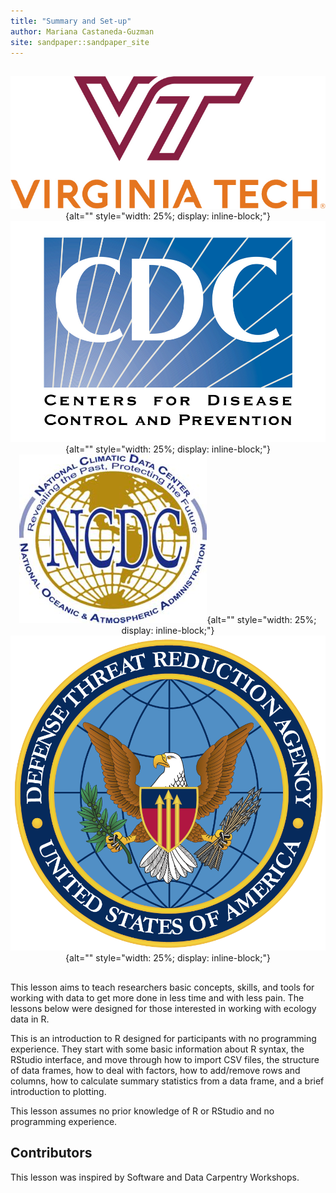```yaml
---
title: "Summary and Set-up"
author: Mariana Castaneda-Guzman
site: sandpaper::sandpaper_site
---
```


<p></p>

<div style="text-align: center; margin-top: 30px; margin-bottom: 30px;">

![](episodes/fig/Vertical_VT_Full_Color_RGB.jpg){alt="" style="width: 25%; display: inline-block;"}
![](episodes/fig/CDC_logo.jpg){alt="" style="width: 25%; display: inline-block;"}
![](episodes/fig/NCDC_logo.png){alt="" style="width: 25%; display: inline-block;"}
![](episodes/fig/DTRA_logo.png){alt="" style="width: 25%; display: inline-block;"}

</div>

<p></p>

This lesson aims to teach researchers basic concepts, skills,
and tools for working with data to get more done in less time 
and with less pain. The lessons below were designed for those interested
in working with ecology data in R.

This is an introduction to R designed for participants with no programming
experience. They start with some basic information about R syntax, the RStudio 
interface, and move through how to import CSV files, the structure of data frames, 
how to deal with factors, how to add/remove rows and columns, how to calculate 
summary statistics from a data frame, and a brief introduction to plotting. 

This lesson assumes no prior knowledge of R or RStudio and no programming
experience.

## Contributors

This lesson was inspired by Software and Data Carpentry Workshops.
